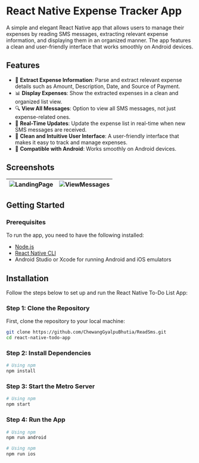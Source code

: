 # React Native Expense Tracker App

A simple and elegant React Native app that allows users to manage their expenses by reading SMS messages, extracting relevant expense information, and displaying them in an organized manner. The app features a clean and user-friendly interface that works smoothly on Android devices.

## Features
- 💸 **Extract Expense Information**: Parse and extract relevant expense details such as Amount, Description, Date, and Source of Payment.
- 📊 **Display Expenses**: Show the extracted expenses in a clean and organized list view.
- 🔍 **View All Messages**: Option to view all SMS messages, not just expense-related ones.
- 📱 **Real-Time Updates**: Update the expense list in real-time when new SMS messages are received.
- 🌟 **Clean and Intuitive User Interface**: A user-friendly interface that makes it easy to track and manage expenses.
- 📱 **Compatible with Android**: Works smoothly on Android devices.

## Screenshots
| ![LandingPage](https://github.com/user-attachments/assets/1ba4e69b-2d19-4b59-b895-f0ac9fdae165) | ![ViewMessages](https://github.com/user-attachments/assets/1af92b7f-82b1-459d-873e-900404d81f4f) | 
| --- | --- |


## Getting Started

### Prerequisites

To run the app, you need to have the following installed:

- [Node.js](https://nodejs.org/)
- [React Native CLI](https://reactnative.dev/docs/environment-setup)
- Android Studio or Xcode for running Android and iOS emulators

## Installation

Follow the steps below to set up and run the React Native To-Do List App:

### Step 1: Clone the Repository

First, clone the repository to your local machine:

```sh
git clone https://github.com/ChewangGyalpuBhutia/ReadSms.git
cd react-native-todo-app
```

### Step 2: Install Dependencies
```sh
# Using npm
npm install
```

### Step 3: Start the Metro Server
```sh
# Using npm
npm start
```

### Step 4: Run the App
```sh
# Using npm
npm run android

# Using npm
npm run ios
```
